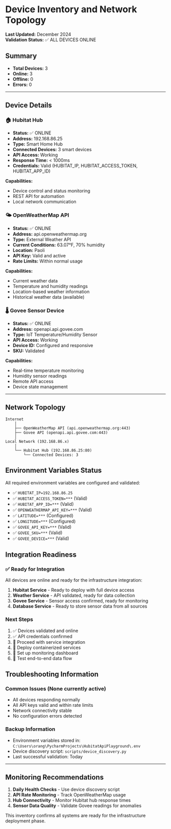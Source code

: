 # Device Inventory and Network Topology

**Last Updated:** December 2024  
**Validation Status:** ✅ ALL DEVICES ONLINE

## Summary
- **Total Devices:** 3
- **Online:** 3
- **Offline:** 0
- **Errors:** 0

---

## Device Details

### 🏠 Hubitat Hub
- **Status:** ✅ ONLINE
- **Address:** 192.168.86.25
- **Type:** Smart Home Hub
- **Connected Devices:** 3 smart devices
- **API Access:** Working
- **Response Time:** < 1000ms
- **Credentials:** Valid (HUBITAT_IP, HUBITAT_ACCESS_TOKEN, HUBITAT_APP_ID)

**Capabilities:**
- Device control and status monitoring
- REST API for automation
- Local network communication

### 🌤️ OpenWeatherMap API
- **Status:** ✅ ONLINE  
- **Address:** api.openweathermap.org
- **Type:** External Weather API
- **Current Conditions:** 63.07°F, 70% humidity
- **Location:** Paoli
- **API Key:** Valid and active
- **Rate Limits:** Within normal usage

**Capabilities:**
- Current weather data
- Temperature and humidity readings
- Location-based weather information
- Historical weather data (available)

### 🌡️ Govee Sensor Device
- **Status:** ✅ ONLINE
- **Address:** openapi.api.govee.com  
- **Type:** IoT Temperature/Humidity Sensor
- **API Access:** Working
- **Device ID:** Configured and responsive
- **SKU:** Validated

**Capabilities:**
- Real-time temperature monitoring
- Humidity sensor readings
- Remote API access
- Device state management

---

## Network Topology

```
Internet
    │
    ├── OpenWeatherMap API (api.openweathermap.org:443)
    ├── Govee API (openapi.api.govee.com:443)
    │
Local Network (192.168.86.x)
    │
    └── Hubitat Hub (192.168.86.25:80)
        └── Connected Devices: 3
```

## Environment Variables Status

All required environment variables are configured and validated:

- ✅ `HUBITAT_IP=192.168.86.25`
- ✅ `HUBITAT_ACCESS_TOKEN=***` (Valid)
- ✅ `HUBITAT_APP_ID=***` (Valid)
- ✅ `OPENWEATHERMAP_API_KEY=***` (Valid)
- ✅ `LATITUDE=***` (Configured)
- ✅ `LONGITUDE=***` (Configured)
- ✅ `GOVEE_API_KEY=***` (Valid)
- ✅ `GOVEE_SKU=***` (Valid)
- ✅ `GOVEE_DEVICE=***` (Valid)

## Integration Readiness

### ✅ Ready for Integration
All devices are online and ready for the infrastructure integration:

1. **Hubitat Service** - Ready to deploy with full device access
2. **Weather Service** - API validated, ready for data collection
3. **Govee Service** - Sensor access confirmed, ready for monitoring
4. **Database Service** - Ready to store sensor data from all sources

### Next Steps
1. ✅ Devices validated and online
2. ✅ API credentials confirmed
3. 🔄 Proceed with service integration
4. 🔄 Deploy containerized services
5. 🔄 Set up monitoring dashboard
6. 🔄 Test end-to-end data flow

## Troubleshooting Information

### Common Issues (None currently active)
- All devices responding normally
- All API keys valid and within rate limits
- Network connectivity stable
- No configuration errors detected

### Backup Information
- Environment variables stored in: `C:\Users\orang\PycharmProjects\HubitatApiPlayground\.env`
- Device discovery script: `scripts/device_discovery.py`
- Last successful validation: Today

---

## Monitoring Recommendations

1. **Daily Health Checks** - Use device discovery script
2. **API Rate Monitoring** - Track OpenWeatherMap usage
3. **Hub Connectivity** - Monitor Hubitat hub response times  
4. **Sensor Data Quality** - Validate Govee readings for anomalies

This inventory confirms all systems are ready for the infrastructure deployment phase.